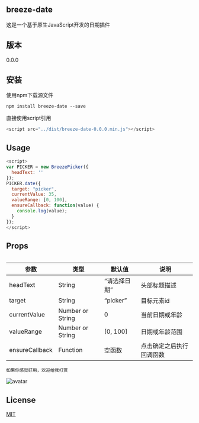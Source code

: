 
## breeze-date

这是一个基于原生JavaScript开发的日期插件

## 版本

0.0.0

## 安装

使用npm下载源文件


```
npm install breeze-date --save
```

直接使用script引用

```js
<script src="../dist/breeze-date-0.0.0.min.js"></script>
```

## Usage

```js
<script>
var PICKER = new BreezePicker({
  headText: ''
});
PICKER.date({
  target: "picker",
  currentValue: 35,
  valueRange: [0, 100],
  ensureCallback: function(value) {
    console.log(value);
  }
});
</script>
```

## Props
```
```

|        参数       |   类型   | 默认值  |             说明             |
|-------------------|----------|----------|-------------------------------------|
| headText              | String    | “请选择日期”       | 头部标题描述          |
| target              | String    | “picker”       | 目标元素id          |
| currentValue             | Number or String   | 0      | 当前日期或年龄 |
| valueRange       | Number or String   | [0, 100]   | 日期或年龄范围          |
| ensureCallback       | Function   | 空函数   | 点击确定之后执行回调函数          |

```
如果你感觉好用，欢迎给我打赏
```
![avatar](https://raw.githubusercontent.com/breeze55/static/master/breeze.png)

## License
[MIT](https://github.com/breeze55/breeze-date/blob/master/LICENSE)
